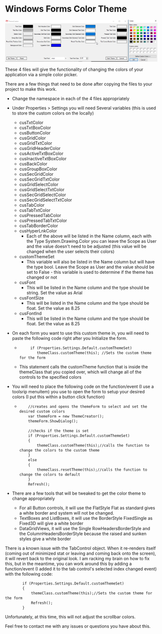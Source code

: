 # Windows Forms Color Theme

![themeCreator](/themeCreator.png)

These 4 files will give the functionality of changing the colors of your application via a simple color picker.

There are a few things that need to be done after copying the files to your project to make this work.

- Change the namespace in each of the 4 files appropriately
- Under Properties > Settings you will need Several variables (this is used to store the custom colors on the locally)
  - cusTxtColor
  - cusTxtBoxColor
  - cusButtonColor
  - cusGridColor
  - cusGridTxtColor
  - cusGridHeaderColor
  - cusActiveTxtBoxColor
  - cusInactiveTxtBoxColor
  - cusBackColor
  - cusGroupBoxColor
  - cusSecGridColor
  - cusSecGridTxtColor
  - cusGridSelectColor
  - cusGridSelectTxtColor
  - cusSecGridSelectColor
  - cusSecGridSelectTxtColor
  - cusTabColor
  - cusTabTxtColor
  - cusPressedTabColor
  - cusPressedTabTxtColor
  - cusTabBorderColor
  - cusHyperLnkColor
    - Each of the above will be listed in the Name column, each with the Type System.Drawing.Color you can leave the Scope as User and the value doesn't need to be adjusted (this value will be changed when the user selects their colors)
  - customThemeSet
    - This variable will also be listed in the Name column but will have the type bool. Leave the Scope as User and the value should be set to False - this variable is used to determine if the theme has changed or not
  - cusFont
    - This will be listed in the Name column and the type should be string. Set the value as Arial
  - cusFontSize
    - This will be listed in the Name column and the type should be float. Set the value as 8.25
  - cusFontInd
    - This will be listed in the Name column and the type should be float. Set the value as 8.25
- On each form you want to use this custom theme in, you will need to paste the following code right after you Initialize the form.
  -          if (Properties.Settings.Default.customThemeSet)
                themeClass.customTheme(this); //Sets the custom theme for the form
  - This statement calls the customTheme function that is inside the themeClass that you copied over, which will change all of the controls to the specified colors
- You will need to place the following code on the function/event (I use a toolsrip menuitem) you use to open the form to setup your desired colors (I put this within a button click function)

  -         //creates and opens the themeForm to select and set the desired custom colors
            var themeForm = new ThemeCreator();
            themeForm.ShowDialog();

            //checks if the theme is set
            if (Properties.Settings.Default.customThemeSet)
            {
                themeClass.customTheme(this);//calls the function to change the colors to the custom theme
            }
            else
            {
                themeClass.resetTheme(this);//calls the function to change the colors to default
            }
            Refresh();

- There are a few tools that will be tweaked to get the color theme to change appropriately

  - For all Button controls, it will use the FlatStyle Flat as standard gives a white border and system will not be changed.
  - TextBoxes and ListBoxes, it will use the BorderStyle FixedSingle as Fixed3D will give a white border
  - DataGridViews, it will use the Single RowHeadersBorderStyle and the ColumnHeadersBorderStyle because the raised and sunken styles give a white border

There is a known issue with the TabControl object. When it re-renders itself (coming out of minimized stat or leaving and coming back onto the screen), it will revert back to the original look. I am racking my brain on how to fix this, but in the meantime, you can work around this by adding a function/event (I added it to the tab control's selected index changed event) with the following code:

            if (Properties.Settings.Default.customThemeSet)
            {
                themeClass.customTheme(this);//Sets the custom theme for the form 
                Refresh();
            }


Unfortunately, at this time, this will not adjust the scrollbar colors.

Feel free to contact me with any issues or questions you have about this.

